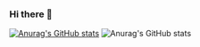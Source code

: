 ### Hi there 👋
[![Anurag's GitHub stats](https://github-readme-stats.vercel.app/api?username=tatsuya2145)](https://github.com/anuraghazra/github-readme-stats)
![Anurag's GitHub stats](https://github-readme-stats.vercel.app/api?username=tatsuya2145&hide=contribs,prs)
<!--
**tatsuya2145/tatsuya2145** is a ✨ _special_ ✨ repository because its `README.md` (this file) appears on your GitHub profile.

Here are some ideas to get you started:

- 🔭 I’m currently working on ...
- 🌱 I’m currently learning ...
- 👯 I’m looking to collaborate on ...
- 🤔 I’m looking for help with ...
- 💬 Ask me about ...
- 📫 How to reach me: ...
- 😄 Pronouns: ...
- ⚡ Fun fact: ...
-->
